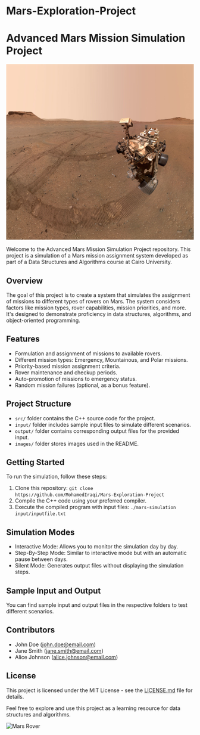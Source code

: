 # Mars-Exploration-Project
 
# Advanced Mars Mission Simulation Project

![Mars](MARS.jpg)

Welcome to the Advanced Mars Mission Simulation Project repository. This project is a simulation of a Mars mission assignment system developed as part of a Data Structures and Algorithms course at Cairo University.

## Overview

The goal of this project is to create a system that simulates the assignment of missions to different types of rovers on Mars. The system considers factors like mission types, rover capabilities, mission priorities, and more. It's designed to demonstrate proficiency in data structures, algorithms, and object-oriented programming.

## Features

- Formulation and assignment of missions to available rovers.
- Different mission types: Emergency, Mountainous, and Polar missions.
- Priority-based mission assignment criteria.
- Rover maintenance and checkup periods.
- Auto-promotion of missions to emergency status.
- Random mission failures (optional, as a bonus feature).

## Project Structure

- `src/` folder contains the C++ source code for the project.
- `input/` folder includes sample input files to simulate different scenarios.
- `output/` folder contains corresponding output files for the provided input.
- `images/` folder stores images used in the README.

## Getting Started

To run the simulation, follow these steps:

1. Clone this repository: `git clone https://github.com/MohamedIraqi/Mars-Exploration-Project`
2. Compile the C++ code using your preferred compiler.
3. Execute the compiled program with input files: `./mars-simulation input/inputfile.txt`

## Simulation Modes

- Interactive Mode: Allows you to monitor the simulation day by day.
- Step-By-Step Mode: Similar to interactive mode but with an automatic pause between days.
- Silent Mode: Generates output files without displaying the simulation steps.

## Sample Input and Output

You can find sample input and output files in the respective folders to test different scenarios.

## Contributors

- John Doe (john.doe@email.com)
- Jane Smith (jane.smith@email.com)
- Alice Johnson (alice.johnson@email.com)

## License

This project is licensed under the MIT License - see the [LICENSE.md](LICENSE.md) file for details.

Feel free to explore and use this project as a learning resource for data structures and algorithms.

![Mars Rover](mars_rover_image.jpg)
